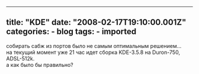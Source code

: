 
---
title: "KDE"
date: "2008-02-17T19:10:00.001Z"
categories:
    - blog
tags:
    - imported
---

собирать сабж из портов было не самым оптимальным решением...  
на текущий момент уже 21 час идет сборка KDE\-3\.5\.8 на Duron\-750, ADSL\-512k.  
а как было бы правильно?
